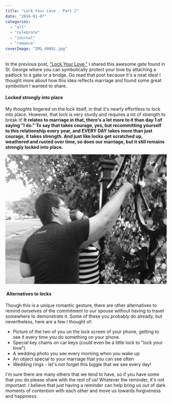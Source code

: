 ```yaml
---
title: "Lock Your Love - Part 2"
date: "2016-01-07"
categories: 
  - "all"
  - "celebrate"
  - "journal"
  - "romance"
coverImage: "IMG_40891.jpg"
---
```


In the previous post, ["Lock Your Love,"](http://freshlymarried.com/lock-your-love-part-1/) I shared this awesome gate found in St. George where you can symbolically protect your love by attaching a padlock to a gate or a bridge. Go read that post because it's a neat idea! I thought more about how this idea reflects marriage and found some great symbolism I wanted to share.

#### Locked strongly into place

My thoughts lingered on the lock itself, in that it's nearly effortless to lock into place. However, that lock is very sturdy and requires a lot of strength to break it! **It relates to marriage in that, there's a lot more to it than day 1 of saying "I do." To say that takes courage, yes, but recommitting yourself to this relationship every year, and EVERY DAY takes more than just courage, it takes strength. And just like locks get scratched up, weathered and rusted over time, so does our marriage, but it still remains strongly locked into place.**

[![lock your love, love locks, love lock, locking your love, commitment in marriage, symbols of commitment, strength in marriage, newlywed tips, marriage helps, marriage inspirations, lock your love gate, lock your love bridge](/images/IMG_4088.jpg)](http://freshlymarried.com/wp-content/uploads/2016/01/IMG_4088.jpg)

####  Alternatives to locks

Though this is a unique romantic gesture, there are other alternatives to remind ourselves of the commitment to our spouse without having to travel somewhere to demonstrate it. Some of these you probably do already, but nevertheless, here are a few I thought of:

- Picture of the two of you on the lock screen of your phone, getting to see it every time you do something on your phone.
- Special key chains on car keys (could even be a little lock to "lock your love")
- A wedding photo you see every morning when you wake up
- An object special to your marriage that you can see often
- Wedding rings - let's not forget this biggie that we see every day!

I'm sure there are many others that we tend to have, so if you have some that you do please share with the rest of us! Whatever the reminder, it's not important. I believe that just having a reminder can help bring us out of dark moments of contention with each other and move us towards forgiveness and happiness.
